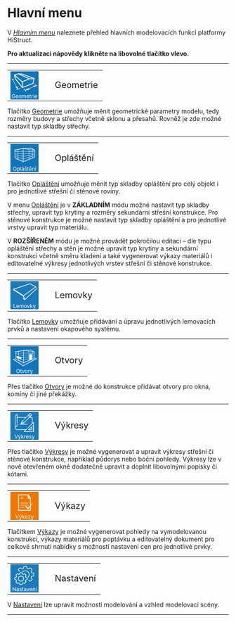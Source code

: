 
<h1>Hlavní menu</h1>

  <p>V <u><i>Hlavním menu</i></u> naleznete přehled hlavních modelovacích funkcí platformy HiStruct. 
  
  <p><b>Pro aktualizaci nápovědy klikněte na libovolné tlačítko vlevo.</b></p>

  <hr class="main"> <!-- Vodorovná čára jako oddělovač sekce -->

  <table>
    <tr>
      <td>
        <div style="position: relative; width: 64px; height: 64px;">
          <img src="img/Sheated_Building_Page_Building.png" alt="Sheated_Building_Page_Building.png" width="64" height="64">
          <div style="position: absolute; bottom: 0; width: 100%; background: none; color: white; font-size: 12px; text-align: center;">Geometrie</div>
        </div>
      </td>
      <td style="vertical-align: middle; font-size: 20px; padding-left: 30px;">Geometrie</td>
    </tr>
  </table>

  <p>Tlačítko <u>Geometrie</u> umožňuje měnit geometrické parametry modelu, tedy rozměry budovy a střechy včetně sklonu a přesahů. Rovněž je zde možné nastavit typ skladby střechy.</p>

  <hr class="main"> <!-- Vodorovná čára jako oddělovač sekce -->

  <table>
    <tr>
      <td>
        <div style="position: relative; width: 64px; height: 64px;">
          <img src="img/Sheated_Building_Page_Sheeting.png" alt="Sheated_Building_Page_Sheeting.png" width="64" height="64">
          <div style="position: absolute; bottom: 0; width: 100%; background: none; color: white; font-size: 12px; text-align: center;">Opláštění</div>
        </div>
      </td>
      <td style="vertical-align: middle; font-size: 20px; padding-left: 30px;">Opláštění</td>
    </tr>
  </table>

  <p>Tlačítko <u>Opláštění</u> umožňuje měnit typ skladby opláštění pro celý objekt i pro jednotlivé střešní či stěnové roviny.</p>
  <p>V menu <u>Opláštění</u> je v <b>ZÁKLADNÍM</b> módu možné nastavit typ skladby střechy, upravit typ krytiny a rozměry sekundární střešní konstrukce. Pro stěnové konstrukce je možné nastavit typ skladby opláštění a pro jednotlivé vrstvy upravit typ materiálu.</p>
  <p>V <b>ROZŠÍŘENÉM</b> módu je možné provádět pokročilou editaci – dle typu opláštění střechy a stěn je možné upravit typ krytiny a sekundární konstrukci včetně směru kladení a také vygenerovat výkazy materiálů i editovatelné výkresy jednotlivých vrstev střešní či stěnové konstrukce.</p>

  <hr class="main"> <!-- Vodorovná čára jako oddělovač sekce -->

  <table>
    <tr>
      <td>
        <div style="position: relative; width: 64px; height: 64px;">
          <img src="img/FlashingGutterApronIcon64x64.png" alt="FlashingGutterApronIcon64x64.png" width="64" height="64">
          <div style="position: absolute; bottom: 0; width: 100%; background: none; color: white; font-size: 12px; text-align: center;">Lemovky</div>
        </div>
      </td>
      <td style="vertical-align: middle; font-size: 20px; padding-left: 30px;">Lemovky</td>
    </tr>
  </table>

  <p>Tlačítko <u>Lemovky</u> umožňuje přidávání a úpravu jednotlivých lemovacích prvků a nastavení okapového systému.</p>

  <hr class="main"> <!-- Vodorovná čára jako oddělovač sekce -->

  <table>
    <tr>
      <td>
        <div style="position: relative; width: 64px; height: 64px;">
          <img src="img/Sheated_Building_Page_Openings.png" alt="Sheated_Building_Page_Openings.png" width="64" height="64">
          <div style="position: absolute; bottom: 0; width: 100%; background: none; color: white; font-size: 12px; text-align: center;">Otvory</div>
        </div>
      </td>
      <td style="vertical-align: middle; font-size: 20px; padding-left: 30px;">Otvory</td>
    </tr>
  </table>

  <p>Přes tlačítko <u>Otvory</u> je možné do konstrukce přidávat otvory pro okna, komíny či jiné překážky.</p>

  <hr class="main"> <!-- Vodorovná čára jako oddělovač sekce -->

  <table>
    <tr>
      <td>
        <div style="position: relative; width: 64px; height: 64px;">
          <img src="img/MainDrawings64x64.png" alt="MainDrawings64x64.png" width="64" height="64">
          <div style="position: absolute; bottom: 0; width: 100%; background: none; color: white; font-size: 12px; text-align: center;">Výkresy</div>
        </div>
      </td>
      <td style="vertical-align: middle; font-size: 20px; padding-left: 30px;">Výkresy</td>
    </tr>
  </table>

  <p>Přes tlačítko <u>Výkresy</u> je možné vygenerovat a upravit výkresy střešní či stěnové konstrukce, například půdorys nebo boční pohledy. Výkresy lze v nově otevřeném okně dodatečně upravit a doplnit libovolnými popisky či kótami.</p>

  <hr class="main"> <!-- Vodorovná čára jako oddělovač sekce -->

  <table>
    <tr>
      <td>
        <div style="position: relative; width: 64px; height: 64px;">
          <img src="img/QuoteIcon64x64.png" alt="QuoteIcon64x64.png" width="64" height="64">
          <div style="position: absolute; bottom: 0; width: 100%; background: none; color: white; font-size: 12px; text-align: center;">Výkazy</div>
        </div>
      </td>
      <td style="vertical-align: middle; font-size: 20px; padding-left: 30px;">Výkazy</td>
    </tr>
  </table>

  <p>Tlačítkem <u>Výkazy</u> je možné vygenerovat pohledy na vymodelovanou konstrukci, výkazy materiálů pro poptávku a editovatelný dokument pro celkové shrnutí nabídky s možností nastavení cen pro jednotlivé prvky.</p>

  <hr class="main"> <!-- Vodorovná čára jako oddělovač sekce -->

  <table>
    <tr>
      <td>
        <div style="position: relative; width: 64px; height: 64px;">
          <img src="img/MainSettings64x64.png" alt="MainSettings64x64.png" width="64" height="64">
          <div style="position: absolute; bottom: 0; width: 100%; background: none; color: white; font-size: 12px; text-align: center;">Nastavení</div>
        </div>
      </td>
      <td style="vertical-align: middle; font-size: 20px; padding-left: 30px;">Nastavení</td>
    </tr>
  </table>

  <p>V <u>Nastavení</u> lze upravit možnosti modelování a vzhled modelovací scény.</p>

  <hr class="main"> <!-- Vodorovná čára jako oddělovač sekce -->

<!-- product: HiStruct Building Configurator -->
